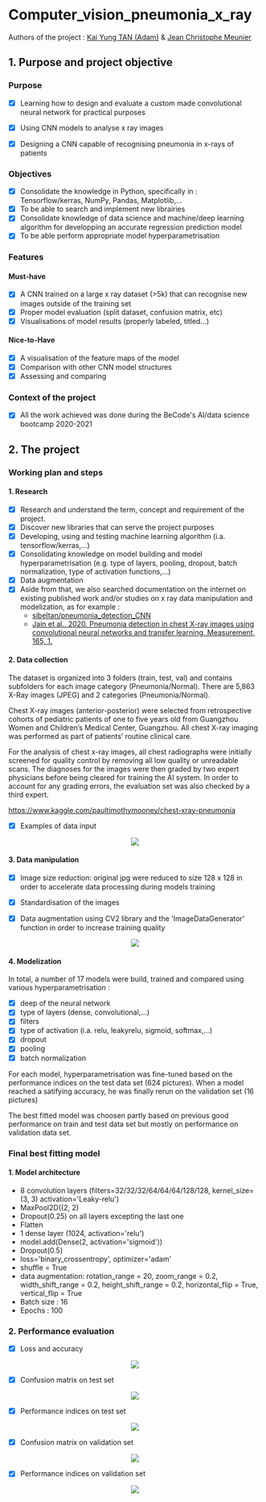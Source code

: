 # Computer_vision_pneumonia_x_ray

Authors of the project : [Kai Yung TAN (Adam)](https://github.com/kaiyungtan) & [Jean Christophe Meunier](https://github.com/jcmeunier77) 

## 1. Purpose and project objective 

### Purpose 
- [x] Learning how to design and evaluate a custom made convolutional neural network for practical purposes
- [x] Using CNN models to analyse x ray images
- [x] Designing a CNN capable of recognising pneumonia in x-rays of patients


### Objectives 

- [x] Consolidate the knowledge in Python, specifically in : Tensorflow/kerras, NumPy, Pandas, Matplotlib,...
- [x] To be able to search and implement new librairies
- [x] Consolidate knowledge of data science and machine/deep learning algorithm for developping an accurate regression prediction model
- [x] To be able perform appropriate model hyperparametrisation

### Features 
#### Must-have 
- [x] A CNN trained on a large x ray dataset (>5k) that can recognise new images outside of the training set
- [x] Proper model evaluation (split dataset, confusion matrix, etc)
- [x] Visualisations of model results (properly labeled, titled...)

#### Nice-to-Have
- [x] A visualisation of the feature maps of the model
- [x] Comparison with other CNN model structures
- [x] Assessing and comparing

### Context of the project 
- [x] All the work achieved was done during the BeCode's AI/data science bootcamp 2020-2021

## 2. The project 
### Working plan and steps 
#### 1. Research 
- [x] Research and understand the term, concept and requirement of the project.
- [x] Discover new libraries that can serve the project purposes 
- [x] Developing, using and testing machine learning algorithm (i.a. tensorflow/kerras,...)
- [x] Consolidating knowledge on model building and model hyperparametrisation (e.g. type of layers, pooling, dropout, batch normalization, type of activation functions,...)
- [x] Data augmentation
- [x] Aside from that, we also searched documentation on the internet on existing published work and/or studies on x ray data manipulation and modelization, as for example : 
  - [sibeltan/pneumonia_detection_CNN](https://github.com/sibeltan/pneumonia_detection_CNN)
  - [Jain et al., 2020. Pneumonia detection in chest X-ray images using convolutional neural networks and transfer learning. Measurement, 165, 1.](https://www.sciencedirect.com/science/article/abs/pii/S0263224120305844)

#### 2. Data collection 
The dataset is organized into 3 folders (train, test, val) and contains subfolders for each image category (Pneumonia/Normal). There are 5,863 X-Ray images (JPEG) and 2 categories (Pneumonia/Normal).

Chest X-ray images (anterior-posterior) were selected from retrospective cohorts of pediatric patients of one to five years old from Guangzhou Women and Children’s Medical Center, Guangzhou. All chest X-ray imaging was performed as part of patients’ routine clinical care.

For the analysis of chest x-ray images, all chest radiographs were initially screened for quality control by removing all low quality or unreadable scans. The diagnoses for the images were then graded by two expert physicians before being cleared for training the AI system. In order to account for any grading errors, the evaluation set was also checked by a third expert.

https://www.kaggle.com/paultimothymooney/chest-xray-pneumonia

- [x] Examples of data input 

<p align="center">
    <img src="https://github.com/jcmeunier77/Computer_vision_pneumonia_x_ray/blob/master/img/0.%20sample%20xrays.png">
</p>
      
#### 3. Data manipulation 
- [x] Image size reduction: original jpg were reduced to size 128 x 128 in order to accelerate data processing during models training

- [x] Standardisation of the images 

- [x] Data augmentation using CV2 library and the 'ImageDataGenerator' function in order to increase training quality


<p align="center">
    <img src="https://github.com/jcmeunier77/prediction_API/blob/master/img_out/pc%20ranked%20by%20prices.png">
</p>

#### 4. Modelization
In total, a number of 17 models were build, trained and compared using various hyperparametrisation :
- [x] deep of the neural network
- [x] type of layers (dense, convolutional,...)
- [x] filters 
- [x] type of activation (i.a. relu, leakyrelu, sigmoid, softmax,...)
- [x] dropout 
- [x] pooling 
- [x] batch normalization

For each model, hyperparametrisation was fine-tuned based on the performance indices on the test data set (624 pictures). When a model reached a satifying accuracy, he was finally rerun on the validation set (16 pictures)

The best fitted model was choosen partly based on previous good performance on train and test data set but mostly on performance on validation data set.  

### Final best fitting model
#### 1. Model architecture  
- 8 convolution layers (filters=32/32/32/64/64/64/128/128, kernel_size=(3, 3) activation='Leaky-relu')
- MaxPool2D((2, 2)
- Dropout(0.25) on all layers excepting the last one
- Flatten
- 1 dense layer (1024, activation='relu')
- model.add(Dense(2, activation='sigmoid'))
- Dropout(0.5)
- loss='binary_crossentropy', optimizer='adam'
- shuffle = True
- data augmentation: rotation_range = 20, zoom_range = 0.2, width_shift_range = 0.2, height_shift_range = 0.2, horizontal_flip = True, vertical_flip = True
- Batch size : 16
- Epochs : 100

### 2. Performance evaluation
- [x] Loss and accuracy

<p align="center">
    <img src="https://github.com/jcmeunier77/Computer_vision_pneumonia_x_ray/blob/master/img/1.%20final%20loss%20accuracy.png">
</p>

- [x] Confusion matrix on test set

<p align="center">
    <img src="https://github.com/jcmeunier77/Computer_vision_pneumonia_x_ray/blob/master/img/3.%20final%20test%20confusion%20matrix.png">
</p>

- [x] Performance indices on test set

<p align="center">
    <img src="https://github.com/jcmeunier77/Computer_vision_pneumonia_x_ray/blob/master/img/4.%20final%20test%20perfomance%20indicators.png">
</p>

- [x] Confusion matrix on validation set

<p align="center">
    <img src="https://github.com/jcmeunier77/Computer_vision_pneumonia_x_ray/blob/master/img/5.%20final%20val%20confusion%20matrix.png">
</p>

- [x] Performance indices on validation set

<p align="center">
    <img src="https://github.com/jcmeunier77/Computer_vision_pneumonia_x_ray/blob/master/img/6.%20final%20val%20perfomance%20indicators.png">
</p>
